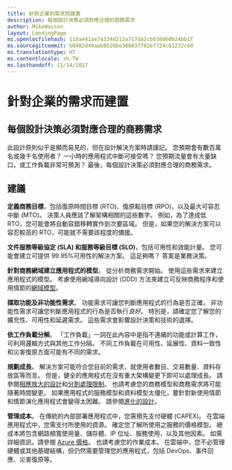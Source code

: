 ```yaml
---
title: 針對企業的需求而建置
description: 每個設計決策必須對應合理的商務需求
author: MikeWasson
layout: LandingPage
ms.openlocfilehash: 110a441ae74334d212a717da2cb038d60b24bb1f
ms.sourcegitcommit: b0482d49aab0526be386837702e7724c61232c60
ms.translationtype: HT
ms.contentlocale: zh-TW
ms.lasthandoff: 11/14/2017
---
```

# <a name="build-for-the-needs-of-the-business"></a>針對企業的需求而建置

## <a name="every-design-decision-must-be-justified-by-a-business-requirement"></a>每個設計決策必須對應合理的商務需求

此設計原則似乎是顯而易見的，但在設計解決方案時請謹記。 您預期會有數百萬名或幾千名使用者？ 一小時的應用程式中斷可接受嗎？ 您預期流量會有大量缺口，或工作負載非常可預測？ 最後，每個設計決策必須對應合理的商務需求。 

## <a name="recommendations"></a>建議

**定義商務目標**，包括復原時間目標 (RTO)、復原點目標 (RPO)，以及最大可容忍中斷 (MTO)。 決策人員應該了解架構相關的這些數字。 例如，為了達成低 RTO，您可能會將自動容錯移轉實作到次要區域。 但是，如果您的解決方案可以容忍較高的 RTO，可能就不需要該程度的備援。

**文件服務等級協定 (SLA) 和服務等級目標 (SLO)**，包括可用性和效能計量。 您可能會建立可提供 99.95%可用性的解決方案。 這足夠嗎？ 答案是業務決策。 

**針對商務網域建立應用程式的模型**。 從分析商務需求開始。 使用這些需求來建立應用程式的模型。 考慮使用網域導向設計 (DDD) 方法來建立可反映商務程序和使用情節的[網域模型][domain-model]。 

**擷取功能及非功能性需求**。 功能需求可讓您判斷應用程式的行為是否正確。 非功能性需求可讓您判斷應用程式的行為是否執行*良好*。 特別是，請確定您了解您的擴充性、可用性和延遲需求。 這些需求會影響設計決策和技術的選擇。

**依工作負載分解**。 「工作負載」一詞在此內容中是指不連續的功能或計算工作，可利用邏輯方式與其他工作分隔。 不同工作負載在可用性、延展性、資料一致性和災害復原方面可能有不同的需求。 

**規劃成長**。 解決方案可能符合您目前的需求，就使用者數目、交易數量、資料存放區等而言。 但是，健全的應用程式在沒有重大架構變更下即可以處理成長。 請參閱[相應放大的設計](scale-out.md)和[分割處理限制](partition.md)。 也請考慮您的商務模型和商務需求將可能隨著時間變更。 如果應用程式的服務模型和資料模型太僵化，要針對新使用情節和情節演化應用程式會變得太困難。 請參閱[進化的設計](design-for-evolution.md)。

**管理成本**。 在傳統的內部部署應用程式中，您需預先支付硬體 (CAPEX)。 在雲端應用程式中，您需支付所使用的資源。 確定您了解所使用之服務的價格模型。 總成本將包含網路頻寬使用量、儲存體、IP 位址、服務使用，以及其他因素。 如需詳細資訊，請參閱 [Azure 價格][pricing]。 也請考慮您的作業成本。 在雲端中，您不必管理硬體或其他基礎結構，但仍然需要管理您的應用程式，包括 DevOps、事件回應、災害復原等。 

[domain-model]: https://martinfowler.com/eaaCatalog/domainModel.html
[pricing]: https://azure.microsoft.com/pricing/
